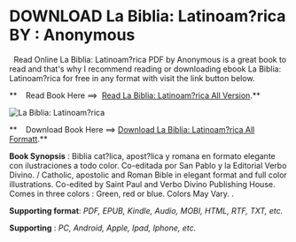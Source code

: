  **DOWNLOAD La Biblia: Latinoam?rica BY : Anonymous**
====================================================

  Read Online La Biblia: Latinoam?rica PDF by Anonymous is a great book to read and that's why I recommend reading or downloading ebook La Biblia: Latinoam?rica for free in any format with visit the link button below.

**    Read Book Here ==>  [Read La Biblia: Latinoam?rica All Version](https://goodreadbook.site/?book=8428500037).**

![La Biblia: Latinoam?rica](https://i.gr-assets.com/images/S/compressed.photo.goodreads.com/books/1524615422l/1664326.jpg)

**    Download Book Here ==> [Download La Biblia: Latinoam?rica All Formatt](https://goodreadbook.site/?book=8428500037).**

**Book Synopsis** : Biblia cat?lica, apost?lica y romana en formato elegante con ilustraciones a todo color. Co-editada por San Pablo y la Editorial Verbo Divino. / Catholic, apostolic and Roman Bible in elegant format and full color illustrations. Co-edited by Saint Paul and Verbo Divino Publishing House. Comes in three colors : Green, red or blue. Colors May Vary. .

**Supporting format**: _PDF, EPUB, Kindle, Audio, MOBI, HTML, RTF, TXT, etc._

**Supporting** : _PC, Android, Apple, Ipad, Iphone, etc._